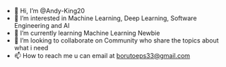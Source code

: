 - 👋 Hi, I’m @Andy-King20
- 👀 I’m interested in Machine Learning, Deep Learning, Software Engineering and AI
- 🌱 I’m currently learning Machine Learning Newbie
- 💞️ I’m looking to collaborate on Community who share the topics about what i need
- 📫 How to reach me u can email at borutoeps33@gmail.com

<!---
Andy-King20/Andy-King20 is a ✨ special ✨ repository because its `README.md` (this file) appears on your GitHub profile.
You can click the Preview link to take a look at your changes.
--->
  

